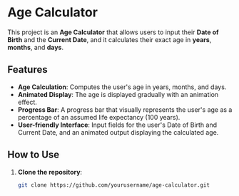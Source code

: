 # Age Calculator

This project is an **Age Calculator** that allows users to input their **Date of Birth** and the **Current Date**, and it calculates their exact age in **years**, **months**, and **days**. 

## Features
- **Age Calculation**: Computes the user's age in years, months, and days.
- **Animated Display**: The age is displayed gradually with an animation effect.
- **Progress Bar**: A progress bar that visually represents the user's age as a percentage of an assumed life expectancy (100 years).
- **User-friendly Interface**: Input fields for the user's Date of Birth and Current Date, and an animated output displaying the calculated age.

## How to Use

1. **Clone the repository**:
   ```bash
   git clone https://github.com/yourusername/age-calculator.git
